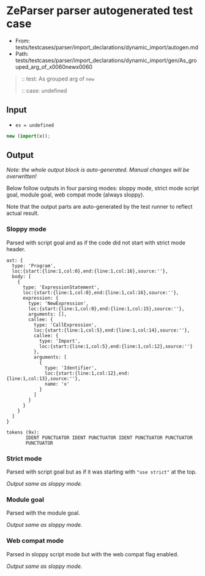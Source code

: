# ZeParser parser autogenerated test case

- From: tests/testcases/parser/import_declarations/dynamic_import/autogen.md
- Path: tests/testcases/parser/import_declarations/dynamic_import/gen/As_grouped_arg_of_x0060newx0060

> :: test: As grouped arg of `new`
>
> :: case: undefined

## Input

- `es = undefined`

`````js
new (import(x));
`````

## Output

_Note: the whole output block is auto-generated. Manual changes will be overwritten!_

Below follow outputs in four parsing modes: sloppy mode, strict mode script goal, module goal, web compat mode (always sloppy).

Note that the output parts are auto-generated by the test runner to reflect actual result.

### Sloppy mode

Parsed with script goal and as if the code did not start with strict mode header.

`````
ast: {
  type: 'Program',
  loc:{start:{line:1,col:0},end:{line:1,col:16},source:''},
  body: [
    {
      type: 'ExpressionStatement',
      loc:{start:{line:1,col:0},end:{line:1,col:16},source:''},
      expression: {
        type: 'NewExpression',
        loc:{start:{line:1,col:0},end:{line:1,col:15},source:''},
        arguments: [],
        callee: {
          type: 'CallExpression',
          loc:{start:{line:1,col:5},end:{line:1,col:14},source:''},
          callee: {
            type: 'Import',
            loc:{start:{line:1,col:5},end:{line:1,col:12},source:''}
          },
          arguments: [
            {
              type: 'Identifier',
              loc:{start:{line:1,col:12},end:{line:1,col:13},source:''},
              name: 'x'
            }
          ]
        }
      }
    }
  ]
}

tokens (9x):
       IDENT PUNCTUATOR IDENT PUNCTUATOR IDENT PUNCTUATOR PUNCTUATOR
       PUNCTUATOR
`````

### Strict mode

Parsed with script goal but as if it was starting with `"use strict"` at the top.

_Output same as sloppy mode._

### Module goal

Parsed with the module goal.

_Output same as sloppy mode._

### Web compat mode

Parsed in sloppy script mode but with the web compat flag enabled.

_Output same as sloppy mode._
